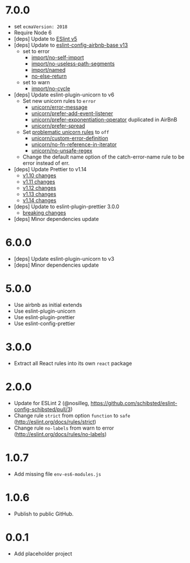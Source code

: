 # 7.0.0
- set `ecmaVersion: 2018`
- Require Node 6
- [deps] Update to [ESlint v5](https://eslint.org/blog/2018/06/eslint-v5.0.0-released)
- [deps] Update to [eslint-config-airbnb-base v13](https://github.com/airbnb/javascript/blob/master/packages/eslint-config-airbnb-base/CHANGELOG.md#1300--2018-06-21)
  - set to error
    - [import/no-self-import](https://github.com/benmosher/eslint-plugin-import/blob/master/docs/rules/no-self-import.md)
    - [import/no-useless-path-segments](https://github.com/benmosher/eslint-plugin-import/blob/master/docs/rules/no-useless-path-segments.md)
    - [import/named](https://github.com/benmosher/eslint-plugin-import/blob/master/docs/rules/named.md)
    - [no-else-return](https://eslint.org/docs/rules/no-else-return)
  - set to warn
    - [import/no-cycle](https://github.com/benmosher/eslint-plugin-import/blob/master/docs/rules/no-cycle.md)
- [deps] Update eslint-plugin-unicorn to v6
  - Set new unicorn rules to `error`
    - [unicorn/error-message](https://github.com/sindresorhus/eslint-plugin-unicorn/blob/master/docs/rules/error-message.md)
    - [unicorn/prefer-add-event-listener](https://github.com/sindresorhus/eslint-plugin-unicorn/blob/master/docs/rules/prefer-add-event-listener.md)
    - [unicorn/prefer-exponentiation-operator](https://github.com/sindresorhus/eslint-plugin-unicorn/blob/master/docs/rules/prefer-exponentiation-operator.md) duplicated in AirBnB
    - [unicorn/prefer-spread](https://github.com/sindresorhus/eslint-plugin-unicorn/blob/master/docs/rules/prefer-spread.md)
  - Set [problematic unicorn rules](https://github.com/sindresorhus/eslint-plugin-unicorn/issues/151) to `off`
    - [unicorn/custom-error-definition](https://github.com/sindresorhus/eslint-plugin-unicorn/blob/master/docs/rules/custom-error-definition.md)
    - [unicorn/no-fn-reference-in-iterator](https://github.com/sindresorhus/eslint-plugin-unicorn/blob/master/docs/rules/no-fn-reference-in-iterator.md)
    - [unicorn/no-unsafe-regex](https://github.com/sindresorhus/eslint-plugin-unicorn/blob/master/docs/rules/no-unsafe-regex.md)
  - Change the default name option of the catch-error-name rule to be error instead of err.
- [deps] Update Prettier to v1.14
  - [v1.10 changes](https://prettier.io/blog/2017/12/05/1.9.0.html)
  - [v1.11 changes](https://prettier.io/blog/2018/02/26/1.11.0.html)
  - [v1.12 changes](https://prettier.io/blog/2018/04/11/1.12.0.html)
  - [v1.13 changes](https://prettier.io/blog/2018/05/27/1.13.0.html)
  - [v1.14 changes](https://prettier.io/blog/2018/07/29/1.14.0.html)
- [deps] Update to eslint-plugin-prettier 3.0.0
  - [breaking changes](https://github.com/prettier/eslint-plugin-prettier/blob/master/CHANGELOG.md#v300-2018-10-01)
- [deps] Minor dependencies update

# 6.0.0
- [deps] Update eslint-plugin-unicorn to v3
- [deps] Minor dependencies update

# 5.0.0
- Use airbnb as initial extends
- Use eslint-plugin-unicorn
- Use eslint-plugin-prettier
- Use eslint-config-prettier

# 3.0.0
- Extract all React rules into its own `react` package

# 2.0.0
- Update for ESLint 2 (@nosilleg, https://github.com/schibsted/eslint-config-schibsted/pull/3)
- Change rule `strict` from option `function` to `safe` (http://eslint.org/docs/rules/strict)
- Change rule `no-labels` from warn to error (http://eslint.org/docs/rules/no-labels)

# 1.0.7
- Add missing file `env-es6-modules.js`

# 1.0.6
- Publish to public GitHub.

# 0.0.1
- Add placeholder project
